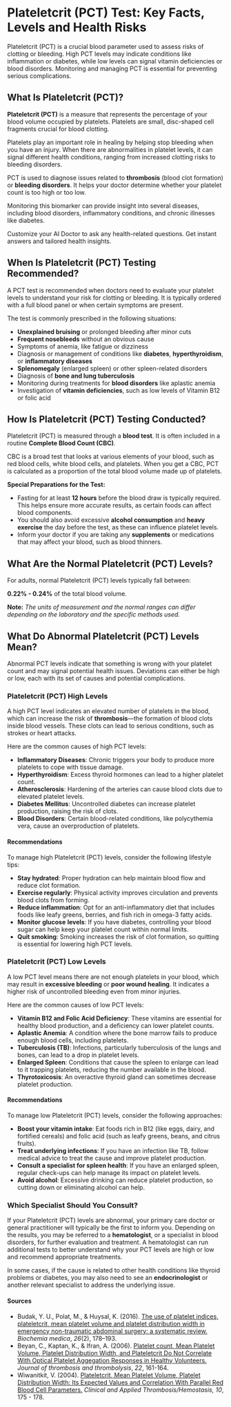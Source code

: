 # Plateletcrit (PCT) Test: Key Facts, Levels and Health Risks

Plateletcrit (PCT) is a crucial blood parameter used to assess risks of clotting or bleeding. High PCT levels may indicate conditions like inflammation or diabetes, while low levels can signal vitamin deficiencies or blood disorders. Monitoring and managing PCT is essential for preventing serious complications.

## What Is Plateletcrit (PCT)?

**Plateletcrit (PCT)** is a measure that represents the percentage of your blood volume occupied by platelets. Platelets are small, disc-shaped cell fragments crucial for blood clotting.

Platelets play an important role in healing by helping stop bleeding when you have an injury. When there are abnormalities in platelet levels, it can signal different health conditions, ranging from increased clotting risks to bleeding disorders.

PCT is used to diagnose issues related to **thrombosis** (blood clot formation) or **bleeding disorders**. It helps your doctor determine whether your platelet count is too high or too low.

Monitoring this biomarker can provide insight into several diseases, including blood disorders, inflammatory conditions, and chronic illnesses like diabetes.

Customize your AI Doctor to ask any health-related questions. Get instant answers and tailored health insights.

## When Is Plateletcrit (PCT) Testing Recommended?

A PCT test is recommended when doctors need to evaluate your platelet levels to understand your risk for clotting or bleeding. It is typically ordered with a full blood panel or when certain symptoms are present.

The test is commonly prescribed in the following situations:

- **Unexplained bruising** or prolonged bleeding after minor cuts
- **Frequent nosebleeds** without an obvious cause
- Symptoms of anemia, like fatigue or dizziness
- Diagnosis or management of conditions like **diabetes**, **hyperthyroidism**, or **inflammatory diseases**
- **Splenomegaly** (enlarged spleen) or other spleen-related disorders
- Diagnosis of **bone and lung tuberculosis**
- Monitoring during treatments for **blood disorders** like aplastic anemia
- Investigation of **vitamin deficiencies**, such as low levels of Vitamin B12 or folic acid

## How Is Plateletcrit (PCT) Testing Conducted?

Plateletcrit (PCT) is measured through a **blood test**. It is often included in a routine **Complete Blood Count (CBC)**.

CBC is a broad test that looks at various elements of your blood, such as red blood cells, white blood cells, and platelets. When you get a CBC, PCT is calculated as a proportion of the total blood volume made up of platelets.

**Special Preparations for the Test:**

- Fasting for at least **12 hours** before the blood draw is typically required. This helps ensure more accurate results, as certain foods can affect blood components.
- You should also avoid excessive **alcohol consumption** and **heavy exercise** the day before the test, as these can influence platelet levels.
- Inform your doctor if you are taking any **supplements** or medications that may affect your blood, such as blood thinners.

## What Are the Normal Plateletcrit (PCT) Levels?

For adults, normal Plateletcrit (PCT) levels typically fall between:

**0.22% - 0.24%** of the total blood volume.

**Note:** _The units of measurement and the normal ranges can differ depending on the laboratory and the specific methods used._

## What Do Abnormal Plateletcrit (PCT) Levels Mean?

Abnormal PCT levels indicate that something is wrong with your platelet count and may signal potential health issues. Deviations can either be high or low, each with its set of causes and potential complications.

### Plateletcrit (PCT) High Levels

A high PCT level indicates an elevated number of platelets in the blood, which can increase the risk of **thrombosis**—the formation of blood clots inside blood vessels. These clots can lead to serious conditions, such as strokes or heart attacks.

Here are the common causes of high PCT levels:

- **Inflammatory Diseases**: Chronic  triggers your body to produce more platelets to cope with tissue damage.
- **Hyperthyroidism**: Excess thyroid hormones can lead to a higher platelet count.
- **Atherosclerosis**: Hardening of the arteries can cause blood clots due to elevated platelet levels.
- **Diabetes Mellitus**: Uncontrolled diabetes can increase platelet production, raising the risk of clots.
- **Blood Disorders**: Certain blood-related conditions, like polycythemia vera, cause an overproduction of platelets.

#### Recommendations

To manage high Plateletcrit (PCT) levels, consider the following lifestyle tips:

- **Stay hydrated**: Proper hydration can help maintain blood flow and reduce clot formation.
- **Exercise regularly**: Physical activity improves circulation and prevents blood clots from forming.
- **Reduce inflammation**: Opt for an anti-inflammatory diet that includes foods like leafy greens, berries, and fish rich in omega-3 fatty acids.
- **Monitor** **glucose** **levels**: If you have diabetes, controlling your blood sugar can help keep your platelet count within normal limits.
- **Quit smoking**: Smoking increases the risk of clot formation, so quitting is essential for lowering high PCT levels.

### Plateletcrit (PCT) Low Levels

A low PCT level means there are not enough platelets in your blood, which may result in **excessive bleeding** or **poor wound healing**. It indicates a higher risk of uncontrolled bleeding even from minor injuries.

Here are the common causes of low PCT levels:

- **Vitamin B12 and Folic Acid Deficiency**: These vitamins are essential for healthy blood production, and a deficiency can lower platelet counts.
- **Aplastic Anemia**: A condition where the bone marrow fails to produce enough blood cells, including platelets.
- **Tuberculosis (TB)**: Infections, particularly tuberculosis of the lungs and bones, can lead to a drop in platelet levels.
- **Enlarged Spleen**: Conditions that cause the spleen to enlarge can lead to it trapping platelets, reducing the number available in the blood.
- **Thyrotoxicosis**: An overactive thyroid gland can sometimes decrease platelet production.

#### Recommendations

To manage low Plateletcrit (PCT) levels, consider the following approaches:

- **Boost your vitamin intake**: Eat foods rich in B12 (like eggs, dairy, and fortified cereals) and folic acid (such as leafy greens, beans, and citrus fruits).
- **Treat underlying infections**: If you have an infection like TB, follow medical advice to treat the cause and improve platelet production.
- **Consult a specialist for spleen health**: If you have an enlarged spleen, regular check-ups can help manage its impact on platelet levels.
- **Avoid alcohol**: Excessive drinking can reduce platelet production, so cutting down or eliminating alcohol can help.

### Which Specialist Should You Consult?

If your Plateletcrit (PCT) levels are abnormal, your primary care doctor or general practitioner will typically be the first to inform you. Depending on the results, you may be referred to a **hematologist**, or a specialist in blood disorders, for further evaluation and treatment. A hematologist can run additional tests to better understand why your PCT levels are high or low and recommend appropriate treatments.

In some cases, if the cause is related to other health conditions like thyroid problems or diabetes, you may also need to see an **endocrinologist** or another relevant specialist to address the underlying issue.

#### Sources

- Budak, Y. U., Polat, M., & Huysal, K. (2016). [The use of platelet indices, plateletcrit, mean platelet volume and platelet distribution width in emergency non-traumatic abdominal surgery: a systematic review.](https://www.ncbi.nlm.nih.gov/pmc/articles/PMC4910273/) _Biochemia medica_, _26_(2), 178–193.
- Beyan, C., Kaptan, K., & Ifran, A. (2006). [Platelet count, Mean Platelet Volume, Platelet Distribution Width, and Plateletcrit Do Not Correlate With Optical Platelet Aggegation Responses in Healthy Volunteers.](https://d1wqtxts1xzle7.cloudfront.net/36223768/2006.J_Thromb_Thrombolysis.Beyan_C.Plt_indices-libre.pdf?1420935199=&response-content-disposition=inline%3B+filename%3D2006_J_Thromb_Thrombolysis_Beyan_C_Plt_i.pdf&Expires=1728050844&Signature=PnQtCxvobeQgkRV9Xhxoadmfxe2auoPELJPEsFWWf~wg5y4kO39FHOgty6iTUyxxKAhsZIQQucu3X68Kv4C~i2Fw~O98yCK8DVPu0vSBt-kkrXZcIp72RmqCQ6lvoX2m9PSxI1CBHhlk5l85YG6BQwhpTU2GqQtx~tOlquFgpfyvHzlcpmtHnkEkQTOOyfjMS3Fvsqjaoxq~1pePtZh0Q5u4sp2lHg5V5Ndvyd9i-cKG2ts26GmXyOmu5VcdhmVOQieVjyzV045s802HaMcMUHbmoImF6V42PDXsKgixKI3MTx0uzn8nDE6yu1UhaLNJwGfnA0xP8CnppsyEudy1mA__&Key-Pair-Id=APKAJLOHF5GGSLRBV4ZA) _Journal of thrombosis and thrombolysis_, _22_, 161-164.
- Wiwanitkit, V. (2004). [Plateletcrit, Mean Platelet Volume, Platelet Distribution Width: Its Expected Values and Correlation With Parallel Red Blood Cell Parameters.](https://journals.sagepub.com/doi/pdf/10.1177/107602960401000208) _Clinical and Applied Thrombosis/Hemostasis, 10_, 175 - 178.